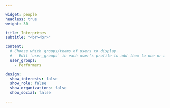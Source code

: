 ```yaml
---

widget: people
headless: true
weight: 30

title: Interprètes
subtitle: "<br><br>"

content:
  # Choose which groups/teams of users to display.
  #   Edit `user_groups` in each user's profile to add them to one or more of these groups.
  user_groups:
    - Performers

design:
  show_interests: false
  show_role: false
  show_organizations: false
  show_social: false
  
---
```

